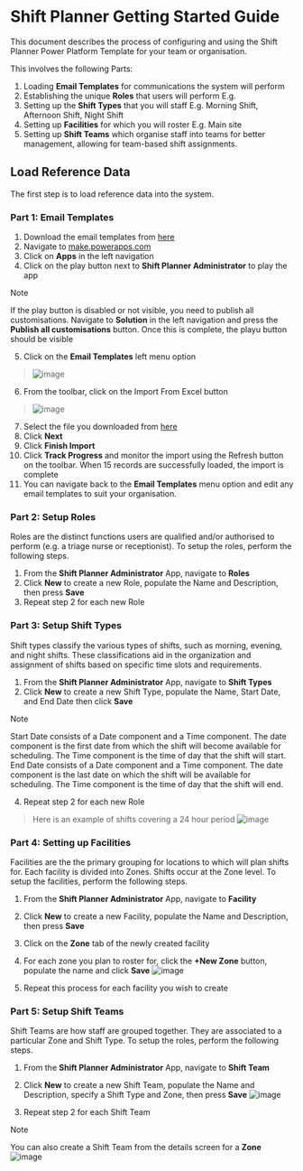# Shift Planner Getting Started Guide
This document describes the process of configuring and using the Shift Planner Power Platform Template for your team or organisation.

This involves the following Parts:
1. Loading **Email Templates** for communications the system will perform
2. Establishing the unique **Roles** that users will perform E.g. 
3. Setting up the **Shift Types** that you will staff E.g. Morning Shift, Afternoon Shift, Night Shift
4. Setting up **Facilities** for which you will roster E.g. Main site
5. Setting up **Shift Teams** which organise staff into teams for better management, allowing for team-based shift assignments.

## Load Reference Data
The first step is to load reference data into the system. 

### Part 1: Email Templates
1. Download the email templates from [here](Default-Email-Templates.xlsx)
2. Navigate to [make.powerapps.com](https://make.powerapps.com/)
3. Click on **Apps** in the left navigation
4. Click on the play button next to **Shift Planner Administrator** to play the app
> [!NOTE]
> If the play button is disabled or not visible, you need to publish all customisations. Navigate to **Solution** in the left navigation and press the **Publish all customisations** button. Once this is complete, the playu button should be visible
5. Click on the **Email Templates** left menu option
> ![image](https://github.com/user-attachments/assets/4a32de37-8a8d-47a3-bca8-ecf7a37fc1c6)
6. From the toolbar, click on the Import From Excel button
> ![image](https://github.com/user-attachments/assets/71df4b4e-e22e-4f2e-8a70-1a6f8baabab2)
7. Select the file you downloaded from [here](Default-Email-Templates.xlsx)
8. Click **Next**
9. Click **Finish Import**
10. Click **Track Progress** and monitor the import using the Refresh button on the toolbar. When 15 records are successfully loaded, the import is complete
11. You can navigate back to the **Email Templates** menu option and edit any email templates to suit your organisation.

### Part 2: Setup Roles
Roles are the distinct functions users are qualified and/or authorised to perform (e.g. a triage nurse or receptionist). To setup the roles, perform the following steps.

1. From the **Shift Planner Administrator** App, navigate to **Roles**
2. Click **New** to create a new Role, populate the Name and Description, then press **Save**
3. Repeat step 2 for each new Role
   
### Part 3: Setup Shift Types
Shift types classify the various types of shifts, such as morning, evening, and night shifts. These classifications aid in the organization and assignment of shifts based on specific time slots and requirements.

1. From the **Shift Planner Administrator** App, navigate to **Shift Types**
2. Click **New** to create a new Shift Type, populate the Name, Start Date, and End Date then click **Save**
> [!NOTE]
> Start Date consists of a Date component and a Time component. The date component is the first date from which the shift will become available for scheduling. The Time component is the time of day that the shift will start.
> End Date consists of a Date component and a Time component. The date component is the last date on which the shift will be available for scheduling. The Time component is the time of day that the shift will end.
4. Repeat step 2 for each new Role
> Here is an example of shifts covering a 24 hour period
> ![image](https://github.com/user-attachments/assets/2f292777-1e7f-4985-8bbe-7f305d00b795)


### Part 4: Setting up Facilities
Facilities are the the primary grouping for locations to which will plan shifts for. Each facility is divided into Zones. Shifts occur at the Zone level. To setup the facilities, perform the following steps.

1. From the **Shift Planner Administrator** App, navigate to **Facility**
2. Click **New** to create a new Facility, populate the Name and Description, then press **Save**
3. Click on the **Zone** tab of the newly created facility
4. For each zone you plan to roster for, click the  **+New Zone** button, populate the name and click **Save**
![image](https://github.com/user-attachments/assets/65376b2a-426d-4793-a0be-477a712b9a39)

5. Repeat this process for each facility you wish to create

### Part 5: Setup Shift Teams
Shift Teams are how staff are grouped together. They are associated to a particular Zone and Shift Type. To setup the roles, perform the following steps.

1. From the **Shift Planner Administrator** App, navigate to **Shift Team**
2. Click **New** to create a new Shift Team, populate the Name and Description, specify a Shift Type and Zone, then press **Save**
![image](https://github.com/user-attachments/assets/befc55b4-62db-4a44-80ed-b7b9c8a95b6e)

3. Repeat step 2 for each Shift Team
> [!NOTE]
> You can also create a Shift Team from the details screen for a **Zone**
> ![image](https://github.com/user-attachments/assets/c4f1cd84-457c-45fa-af9e-5a41adbb4244)

